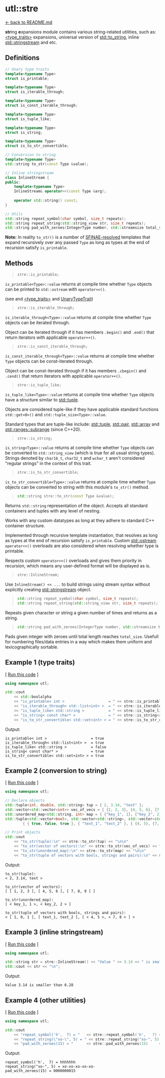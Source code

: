 # utl::stre

[<- back to README.md](https://github.com/DmitriBogdanov/prototyping_utils/tree/master)

**str**ing **e**xpansions module contains various string-related utilities, such as: [&lt;type_traits&gt;](https://en.cppreference.com/w/cpp/header/type_traits) expansions, universal version of [std::to_string](https://en.cppreference.com/w/cpp/string/basic_string/to_string), inline [std::stringstream](https://en.cppreference.com/w/cpp/io/basic_stringstream) and etc.

## Definitions

```cpp
// Unary type traits
template<typename Type>
struct is_printable;

template<typename Type>
struct is_iterable_through;

template<typename Type>
struct is_const_iterable_through;

template<typename Type>
struct is_tuple_like;

template<typename Type>
struct is_string;

template<typename Type>
struct is_to_str_convertible;

// Conversion to string
template<typename Type>
std::string to_str(const Type &value);

// Inline stringstream
class InlineStream {
public:
    template<typename Type>
    InlineStream& operator<<(const Type &arg);
    
    operator std::string() const;
}

// Utils
std::string repeat_symbol(char symbol, size_t repeats);
std::string repeat_string(std::string_view str, size_t repeats);
std::string pad_with_zeroes(IntegerType number, std::streamsize total_size = 10);
```

**Note:** In reality `to_str()` is a number of [SFINAE-resolved](https://en.cppreference.com/w/cpp/language/sfinae) templates that expand recursively over any passed `Type` as long as types at the end of recursion satisfy `is_printable`.

## Methods

> ```cpp
> stre::is_printable;
> ```

`is_printable<Type>::value` returns at compile time whether `Type` objects can be printed to `std::ostream` with `operator<<()`.

(see and [<type_traits>](https://en.cppreference.com/w/cpp/header/type_traits) and [UnaryTypeTrait](https://en.cppreference.com/w/cpp/named_req/UnaryTypeTrait))

> ```cpp
> stre::is_iterable_through;
> ```

`is_iterable_through<Type>::value` returns at compile time whether `Type` objects can be iterated through.

Object can be iterated through if it has members `.begin()` and `.end()` that return iterators with applicable `operator++()`. 

> ```cpp
> stre::is_const_iterable_through;
> ```

`is_const_iterable_through<Type>::value` returns at compile time whether `Type` objects can be const-iterated through.

Object can be const-iterated through if it has members `.cbegin()` and `.cend()` that return iterators with applicable `operator++()`. 

> ```cpp
> stre::is_tuple_like;
> ```

`is_tuple_like<Type>::value` returns at compile time whether `Type` objects have a structure similar to [std::tuple](https://en.cppreference.com/w/cpp/utility/tuple).

Objects are considered tuple-like if they have applicable standard functions `std::get<0>()` and `std::tuple_size<Type>::value`.

Standard types that are tuple-like include: [std::tuple](https://en.cppreference.com/w/cpp/utility/tuple), [std::pair](https://en.cppreference.com/w/cpp/utility/pair), [std::array](https://en.cppreference.com/w/cpp/container/array) and [std::ranges::subrange](https://en.cppreference.com/w/cpp/ranges/subrange) (since C++20).

> ```cpp
> stre::is_string;
> ```

`is_string<Type>::value` returns at compile time whether `Type` objects can be converted to `std::string_view` (which is true for all usual string types). Strings denoted by `char16_t`, `char32_t` and `wchar_t` aren't considered "regular strings" in the context of this trait.

> ```cpp
> stre::is_to_str_convertible;
> ```

`is_to_str_convertible<Type>::value` returns at compile time whether `Type` objects can be converted to string with this module's `to_str()` method.

> ```cpp
> std::string stre::to_str(const Type &value);
> ```

Returns `std::string` representation of the object. Accepts all standard containers and tuples with any level of nesting.

Works with any custom datatypes as long at they adhere to standard C++ container structure.

Implemented through recursive template instantiation, that resolves as long as types at the end of recursion satisfy `is_printable`. Custom [std::ostream](https://en.cppreference.com/w/cpp/io/basic_ostream) `operator<<()` overloads are also considered when resolving  whether type is printable.

Respects custom `operator<<()` overloads and gives them priority in recursion, which means any user-defined format will be displayed as is.

> ```cpp
> stre::InlineStream;
> ```

Use `InlineStream() << ...` to build strings using stream syntax without explicitly creating [std::stringstream](https://en.cppreference.com/w/cpp/io/basic_stringstream) object.

> ```cpp
> std::string repeat_symbol(char symbol, size_t repeats);
> std::string repeat_string(std::string_view str, size_t repeats);
> ```

Repeats given character or string a given number of times and returns as a string.

> ```cpp
> std::string pad_with_zeroes(IntegerType number, std::streamsize total_size = 10);
> ```

Pads given integer with zeroes until total length reaches `total_size`. Usefull for numbering files/data entries in a way which makes them uniform and lexicographically sortable.

## Example 1 (type traits)

[ [Run this code](https://godbolt.org/#z:OYLghAFBqd5QCxAYwPYBMCmBRdBLAF1QCcAaPECAMzwBtMA7AQwFtMQByARg9KtQYEAysib0QXACx8BBAKoBnTAAUAHpwAMvAFYTStJg1DIApACYAQuYukl9ZATwDKjdAGFUtAK4sGe1wAyeAyYAHI%2BAEaYxCAArKQADqgKhE4MHt6%2BekkpjgJBIeEsUTHxdpgOaUIETMQEGT5%2BXLaY9nkM1bUEBWGR0XG2NXUNWc0KQ93BvcX9sQCUtqhexMjsHOYAzMHI3lgA1CYbbggEBAkKIAD0l8RMAO4AdMCECF4RXkorsowED2gslwAIixCMQ8BZUMB0IZUAA3S4JYioIgEACeCWCwAA%2Bl5HLQFJcWExxtFLgolitMAikUQcXiFA8EAkEodsCYNABBdlcsxbBg7Lz7Q5uJQEVnczbbXaYA5HWh4cbiznc4IEPZE4IQOYHADsVk5e0New%2BmL2zDYCgSTFWxoItEO%2Bq5BqN43QIBQSzFzqNRuFwr2rvdEVQnjECQQTG5Pp9fqOBzMZgVWMRqqYEXo/tVsuw0dzecNh0B8bMsrc/vGxHYICTKcEaYzR1VrPdsLEXhl%2Bc7BaO/vMZhMsTcDD7UbzsbcxaThGi9cwWIICCRXmACHLBDdIHlisbglZ2e7Rb7pbXlfdU4IM/Tc4XS5XwsDm4VYp3z7ZG2wLbbHfHxYHQ5H3rRj%2BfZJgQXgJPQWLygA1pga4bhWpp7l2hbFsecYVlWoHgZBMFwUcD6IUYzYgK23gdp2wEJn%2Bw7UYBMY9nGIEKFiRHAP6aAMOMezIBGxAAFT7l2DGHgm6ETphZ4sWxwqcdxvG1PxJFke2wkMWWTHUYOtH9vRvqMROzHzqgrEEMQWKcbC0SOFe8HuqKwpNu%2B%2B6oUeP6SdWLG0hWFkCFZdR4LZBHrvZmDPm4Tlvh%2BpFfuJv7aSOGyOqOhqVmBxAMHsGgOhKOqAtyHALLQnCxLwfgcFopCoJwZaWNYAYUjamw8KQBCaIVCzQSAOpcA8PU6gAHBsUgDWYABsACcXAaPExUcJIZXtVVnC8BcGite1CxwLAMCIB6LAYvQZAUBA/yHf0OyGMAXBjRo600LQF7EBcEAREtETBLUqKcC1H3MMQqIAPIRNoFRtdwvD/GwgiAwwtDfRVvBYO8wBuGI%2BI/UjmBEkY4iI6Q%2BCVpUVkXPjmCqBUuJrJVqqtEt8oRLcAMeFgS1mXgLCYwsVAGMACgAGp4JgdyAwkjCYzIggiGI7BSJL8hKGoS26M0BhGCg1jWPogUXJACyoAk7SkwAtK6hamHVlhcDqezG4DZi8HC0Rglgutai0bRpC4DDuJ4jT%2BD7PRFCU2TJKkAgjE0iRh%2B0Qd9DEYytGDVQTJHejlJUAidHUcczAngxdGnYwTLnIdcAs5LLKsEhFSVi349VHB7KoA1jcbY2SDxavAHsN0PBo/d7BAuCECQ8bDXMvDg1ocwLAgmBMFgMTu3NC2kJzsTreVlWN6tIDrdPhWkNte2egkuLkJQZ10NEoSsGsLdtx3XdXb3Y39/3vCYPgRAu3o/BS1EOIOWACFYqHUPjFWpA7i3ASFzfQddSDb0dpwQGuJz5qlQFQZurd26d0ukYN%2BH8NBDw8AdG%2BxBx7lynptTqIBJDv0mpIMwXBW4zQmj1G6CD5q8A3lvJau9bD7w2ojWepAupmAGg8SRLCxoDViNbDYGgBoTQYdwjY9cd4rRETPWuHAHZIIEdow%2BYj/IpGcJIIAA) ]
```cpp
using namespace utl;

std::cout
    << std::boolalpha
    << "is_printable< int >                    = " << stre::is_printable<int>::value                    << "\n"
    << "is_iterable_through< std::list<int> >  = " << stre::is_iterable_through<std::list<int>>::value  << "\n"
    << "is_tuple_like< std::string >           = " << stre::is_tuple_like<std::string>::value           << "\n"
    << "is_string< const char* >               = " << stre::is_string<const char*>::value               << "\n"
    << "is_to_str_convertible< std::set<int> > = " << stre::is_to_str_convertible<std::set<int>>::value << "\n";
```

Output:
```
is_printable< int >                    = true
is_iterable_through< std::list<int> >  = true
is_tuple_like< std::string >           = false
is_string< const char* >               = true
is_to_str_convertible< std::set<int> > = true
```

## Example 2 (conversion to string)

[ [Run this code](https://godbolt.org/#z:OYLghAFBqd5QCxAYwPYBMCmBRdBLAF1QCcAaPECAMzwBtMA7AQwFtMQByARg9KtQYEAysib0QXACx8BBAKoBnTAAUAHpwAMvAFYTStJg1DIApACYAQuYukl9ZATwDKjdAGFUtAK4sGe1wAyeAyYAHI%2BAEaYxCAAbKQADqgKhE4MHt6%2BekkpjgJBIeEsUTHxdpgOaUIETMQEGT5%2BXLaY9nkM1bUEBWGR0XG2NXUNWc0KQ93BvcX9sQCUtqhexMjsHOYAzMHI3lgA1CYbbggEBAkKIAD0l8RMAO4AdMCECF4RXkorsowED2gslwAIixCMQ8BZUMB0IZUAA3S4JYioIgEACeCWCwAA%2Bl5HLQFJcWExxtFLgolitMAikUQcXiFA8EAkEodsCYNABBdlcsxbBg7Lz7Q5uWEVIjEVnczbbXaYA5HAheBL0SWc6X82XytxeBgkLDETDoLFElkbNlqznBAh7InBCBzA4AdisnL2br2H0xe2YbAUCSYqw9BFohxdXNd7uue0BFQMBr2qAi2jFCm57r243QIBAiuVmGFVtIe3QSwi9CLmez4zBRlZe1z8sBTosezMRY2DykRfMZgImFUBB7TsBobT7srIFFDhIwonU/FBcEkrNeynWNQVCxU4UjebzearfbJkdgO7zukewArEXYsfT83HUWABxFgCcd%2BHo4jbonOr10UNY0mFNNwJ2rTEiytOsTV3Y8WzgnsAGtMFRLEuB7It0JPM8rDMMxkNQswMNbD87y/Dl0wnXMVSOOcxRnI4IlQTxWQrAgs0neiJVo9iqwIGtgFYjNeM46duNAkT/TwcTCz2KCzWXbB6yVddN23Rsx3TLS9zg%2BtiC8TAiyoMQlCLfiDOHHCDjwvsBzQ4ie1sggsSIvDLJ088i0vO8cMfPYn1Ik9Pw2MNNL2KNlBra1E2TBxU2/YSOLQXEwvTYVhWs3tUCxasIGozA5hAExLzcBgh3So5hINbNaVy3MHQqtxMuK0qWrKvDUvdRrMtq/iIHnEgEyoVcuIUQq2vKo4Murdgc2y3K1w3LcKjGrUMp7CaSvaoiErSqbKsc%2Ba%2Br/Yh9UAk1xq2ya3Gm/jZt64gIAutaDo6q6ro63auv2prDpyvr8qGkaxJ3O4Xj2JjPAUNiBJ3Qx0D2KTiDGoqPrMF6mpmmqjse3NVOW5BVu6ja0fIsKDUVYgGD2DQyZPbkOAWWhOEvXg/A4LRSFQTgbssawMwpQNNh4UgCE0RmFkQkBHS4B4ZcdJ8NikJ8zFiV8uA0a9mY4SQ2fFrnOF4C4NFF8WFjgWAYEQFBUBYDF6DICgIH%2Be3%2Bh2QxgC4WINBNmhaD7ZHKAifWImCWpUU4EXQ%2BYYhUQAeSTMVI94f42EEOOGFoCOOd4LB3mANwxHxZPSCwIkjHEHPS%2BksU8FFC4q/7CpcTWTmrVafXaDwCJbljjwsH1/i8BYZOFioAxgAUAA1PBMDuOOEkYEv%2BEEEQxHYLsV/kJQ1H13RmgMIwUGsax9G7i5IAWVAEnaBuAFpM0OQFTD5ywuEdPY77jsxeDhaIwSwBfe0LQ2hpBcAwdwnhGj%2BAgT0IoJRsjJFSAIEYTREhIPaHAvoMQxitFrgITowwoGjBAfgjoEwsEzBwYMLoqC9DjC6JQhBXAFjkmWKsCQTMWZ6yrtzDgexVBPliHfWIkg9juyMHsL2DwNAyL2BAXAhBBrCzmLwMWOc5gLAQJgJg%2BpKBcJ1rwEel4Tbs05nwo2IATbqK0ObK2EAkBLDOLicglAXZ0GiKEVgaxBHCNEeIw%2BwApGxBkTI3gholEAL0FvNe4hN6yEUCodQVd96kDuLcBIo99DcNIGY3%2BnA464gSLiIGviRFiIkUE6RsiNDyI8HbDxxBrJK1UabDRksQCSBCWrSQZguBCM1q%2BGWXtsmGNIMY0x%2BsLG2CsW02xHSzBPgeIsvpsQnyXnfhsDQT5XxdNGRsHh5jDZzIlqMn%2BuSpnHJsac0UyMwGSCAA) ]
```cpp
using namespace utl;

// Declare objects
std::tuple<int, double, std::string> tup = { 2, 3.14, "text" };
std::vector<std::vector<int>> vec_of_vecs = { {1, 2, 3}, {4, 5, 6}, {7, 8, 9} };
std::unordered_map<std::string, int> map = { {"key_1", 1}, {"key_2", 2} };
std::tuple<std::vector<bool>, std::vector<std::string>, std::vector<std::pair<int, int>>> tup_of_vecs =
        { { true, false, true }, { "text_1", "text_2" }, { {4, 5}, {7, 8} } };

// Print objects
std::cout
    << "to_str(tuple):\n" << stre::to_str(tup) << "\n\n"
    << "to_str(vector of vectors):\n" << stre::to_str(vec_of_vecs) << "\n\n"
    << "to_str(unordered_map):\n" << stre::to_str(map) << "\n\n"
    << "to_str(tuple of vectors with bools, strings and pairs):\n" << stre::to_str(tup_of_vecs) << "\n";
```

Output:
```
to_str(tuple):
< 2, 3.14, text >

to_str(vector of vectors):
[ [ 1, 2, 3 ], [ 4, 5, 6 ], [ 7, 8, 9 ] ]

to_str(unordered_map):
[ < key_1, 1 >, < key_2, 2 > ]

to_str(tuple of vectors with bools, strings and pairs):
< [ 1, 0, 1 ], [ text_1, text_2 ], [ < 4, 5 >, < 7, 8 > ] >
```

## Example 3 (inline stringstream)

[ [Run this code](https://godbolt.org/#g:!((g:!((g:!((h:codeEditor,i:(filename:'1',fontScale:14,fontUsePx:'0',j:1,lang:c%2B%2B,selection:(endColumn:1,endLineNumber:5,positionColumn:1,positionLineNumber:5,selectionStartColumn:1,selectionStartLineNumber:5,startColumn:1,startLineNumber:5),source:'%23include+%3Chttps://raw.githubusercontent.com/DmitriBogdanov/prototyping_utils/master/source/proto_utils.hpp%3E%0A%0Aint+main()+%7B%0A++++using+namespace+utl%3B%0A%0A++++std::string+str+%3D+stre::InlineStream()+%3C%3C+%22Value+%22+%3C%3C+3.14+%3C%3C+%22+is+smaller+than+%22+%3C%3C+6.28%3B%0A++++std::cout+%3C%3C+str+%3C%3C+%22%5Cn%22%3B%0A%0A++++return+0%3B%0A%7D%0A'),l:'5',n:'0',o:'C%2B%2B+source+%231',t:'0')),k:71.71783148269105,l:'4',n:'0',o:'',s:0,t:'0'),(g:!((g:!((h:compiler,i:(compiler:clang1600,filters:(b:'0',binary:'1',binaryObject:'1',commentOnly:'0',debugCalls:'1',demangle:'0',directives:'0',execute:'0',intel:'0',libraryCode:'0',trim:'1',verboseDemangling:'0'),flagsViewOpen:'1',fontScale:14,fontUsePx:'0',j:1,lang:c%2B%2B,libs:!(),options:'-std%3Dc%2B%2B17+-O2',overrides:!(),selection:(endColumn:1,endLineNumber:1,positionColumn:1,positionLineNumber:1,selectionStartColumn:1,selectionStartLineNumber:1,startColumn:1,startLineNumber:1),source:1),l:'5',n:'0',o:'+x86-64+clang+16.0.0+(Editor+%231)',t:'0')),header:(),l:'4',m:50,n:'0',o:'',s:0,t:'0'),(g:!((h:output,i:(compilerName:'x86-64+clang+16.0.0',editorid:1,fontScale:14,fontUsePx:'0',j:1,wrap:'1'),l:'5',n:'0',o:'Output+of+x86-64+clang+16.0.0+(Compiler+%231)',t:'0')),k:46.69421860597116,l:'4',m:50,n:'0',o:'',s:0,t:'0')),k:28.282168517308946,l:'3',n:'0',o:'',t:'0')),l:'2',n:'0',o:'',t:'0')),version:4) ]
```cpp
using namespace utl;

std::string str = stre::InlineStream() << "Value " << 3.14 << " is smaller than " << 6.28;
std::cout << str << "\n";
```

Output:
```
Value 3.14 is smaller than 6.28
```

## Example 4 (other utilities)

[ [Run this code](https://godbolt.org/#g:!((g:!((g:!((h:codeEditor,i:(filename:'1',fontScale:14,fontUsePx:'0',j:1,lang:c%2B%2B,selection:(endColumn:1,endLineNumber:13,positionColumn:1,positionLineNumber:13,selectionStartColumn:1,selectionStartLineNumber:1,startColumn:1,startLineNumber:1),source:'%23include+%3Chttps://raw.githubusercontent.com/DmitriBogdanov/prototyping_utils/master/source/proto_utils.hpp%3E%0A%0Aint+main()+%7B%0A++++using+namespace+utl%3B%0A%0A++++std::cout%0A%09%09%3C%3C+%22repeat_symbol(!'h!',++7)+%3D+%22+++%3C%3C+stre::repeat_symbol(!'h!',+++7)+%3C%3C+%22%5Cn%22%0A%09%09%3C%3C+%22repeat_string(%5C%22xo-%5C%22,+5)+%3D+%22+%3C%3C+stre::repeat_string(%22xo-%22,+5)+%3C%3C+%22%5Cn%22%0A%09%09%3C%3C+%22pad_with_zeroes(15)+%3D+%22++++++%3C%3C+stre::pad_with_zeroes(15)+++++%3C%3C+%22%5Cn%22%3B%0A%0A++++return+0%3B%0A%7D%0A'),l:'5',n:'1',o:'C%2B%2B+source+%231',t:'0')),k:71.71783148269105,l:'4',n:'0',o:'',s:0,t:'0'),(g:!((g:!((h:compiler,i:(compiler:clang1600,filters:(b:'0',binary:'1',binaryObject:'1',commentOnly:'0',debugCalls:'1',demangle:'0',directives:'0',execute:'0',intel:'0',libraryCode:'0',trim:'1',verboseDemangling:'0'),flagsViewOpen:'1',fontScale:14,fontUsePx:'0',j:1,lang:c%2B%2B,libs:!(),options:'-std%3Dc%2B%2B17+-O2',overrides:!(),selection:(endColumn:1,endLineNumber:1,positionColumn:1,positionLineNumber:1,selectionStartColumn:1,selectionStartLineNumber:1,startColumn:1,startLineNumber:1),source:1),l:'5',n:'0',o:'+x86-64+clang+16.0.0+(Editor+%231)',t:'0')),header:(),l:'4',m:50,n:'0',o:'',s:0,t:'0'),(g:!((h:output,i:(compilerName:'x86-64+clang+16.0.0',editorid:1,fontScale:14,fontUsePx:'0',j:1,wrap:'1'),l:'5',n:'0',o:'Output+of+x86-64+clang+16.0.0+(Compiler+%231)',t:'0')),k:46.69421860597116,l:'4',m:50,n:'0',o:'',s:0,t:'0')),k:28.282168517308946,l:'3',n:'0',o:'',t:'0')),l:'2',n:'0',o:'',t:'0')),version:4) ]
```cpp
using namespace utl;

std::cout
    << "repeat_symbol('h',  7) = "   << stre::repeat_symbol('h',   7) << "\n"
    << "repeat_string(\"xo-\", 5) = " << stre::repeat_string("xo-", 5) << "\n"
    << "pad_with_zeroes(15) = "      << stre::pad_with_zeroes(15)     << "\n";
```

Output:
```
repeat_symbol('h',  7) = hhhhhhh
repeat_string("xo-", 5) = xo-xo-xo-xo-xo-
pad_with_zeroes(15) = 0000000015
```